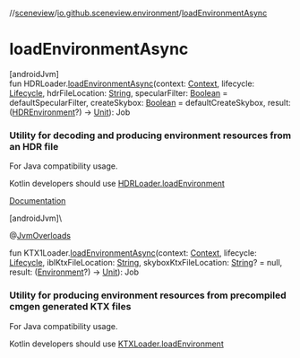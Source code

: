//[sceneview](../../index.md)/[io.github.sceneview.environment](index.md)/[loadEnvironmentAsync](load-environment-async.md)

# loadEnvironmentAsync

[androidJvm]\
fun HDRLoader.[loadEnvironmentAsync](load-environment-async.md)(context: [Context](https://developer.android.com/reference/kotlin/android/content/Context.html), lifecycle: [Lifecycle](https://developer.android.com/reference/kotlin/androidx/lifecycle/Lifecycle.html), hdrFileLocation: [String](https://kotlinlang.org/api/latest/jvm/stdlib/kotlin/-string/index.html), specularFilter: [Boolean](https://kotlinlang.org/api/latest/jvm/stdlib/kotlin/-boolean/index.html) = defaultSpecularFilter, createSkybox: [Boolean](https://kotlinlang.org/api/latest/jvm/stdlib/kotlin/-boolean/index.html) = defaultCreateSkybox, result: ([HDREnvironment](-h-d-r-environment/index.md)?) -&gt; [Unit](https://kotlinlang.org/api/latest/jvm/stdlib/kotlin/-unit/index.html)): Job

###  Utility for decoding and producing environment resources from an HDR file

For Java compatibility usage.

Kotlin developers should use [HDRLoader.loadEnvironment](load-environment.md)

[Documentation](load-environment.md)

[androidJvm]\

@[JvmOverloads](https://kotlinlang.org/api/latest/jvm/stdlib/kotlin.jvm/-jvm-overloads/index.html)

fun KTX1Loader.[loadEnvironmentAsync](load-environment-async.md)(context: [Context](https://developer.android.com/reference/kotlin/android/content/Context.html), lifecycle: [Lifecycle](https://developer.android.com/reference/kotlin/androidx/lifecycle/Lifecycle.html), iblKtxFileLocation: [String](https://kotlinlang.org/api/latest/jvm/stdlib/kotlin/-string/index.html), skyboxKtxFileLocation: [String](https://kotlinlang.org/api/latest/jvm/stdlib/kotlin/-string/index.html)? = null, result: ([Environment](-environment/index.md)?) -&gt; [Unit](https://kotlinlang.org/api/latest/jvm/stdlib/kotlin/-unit/index.html)): Job

###  Utility for producing environment resources from precompiled cmgen generated KTX files

For Java compatibility usage.

Kotlin developers should use [KTXLoader.loadEnvironment](load-environment.md)

